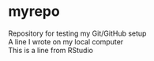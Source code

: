 # myrepo
Repository for testing my Git/GitHub setup  
A line I wrote on my local computer  
This is a line from RStudio  
